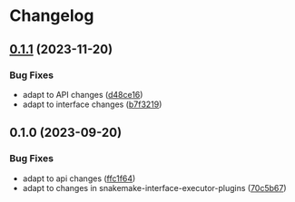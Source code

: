 # Changelog

## [0.1.1](https://github.com/snakemake/snakemake-executor-plugin-cluster-sync/compare/v0.1.0...v0.1.1) (2023-11-20)


### Bug Fixes

* adapt to API changes ([d48ce16](https://github.com/snakemake/snakemake-executor-plugin-cluster-sync/commit/d48ce160411773a654e3906f3cdfa3aa437b55ec))
* adapt to interface changes ([b7f3219](https://github.com/snakemake/snakemake-executor-plugin-cluster-sync/commit/b7f3219899e3713493eeece9ddd4e960a2aba436))

## 0.1.0 (2023-09-20)


### Bug Fixes

* adapt to api changes ([ffc1f64](https://github.com/snakemake/snakemake-executor-plugin-cluster-sync/commit/ffc1f6457f19479059ee0e871d9c429ba63998b7))
* adapt to changes in snakemake-interface-executor-plugins ([70c5b67](https://github.com/snakemake/snakemake-executor-plugin-cluster-sync/commit/70c5b67c20b6baa2bf8ffcbe72da05046d9db056))

